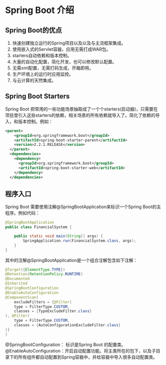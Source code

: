 # Spring Boot 介绍
## Spring Boot的优点
1. 快速创建独立运行的Spring项目以及以及与主流框架集成。
2. 使用嵌入式的Servlet容器，应用无需打成WAR包。
3. starters自动依赖和版本控制。
4. 大量的自动化配置，简化开发，也可以修改默认配置。
5. 无需xml配置，无需打码生成，开箱即用。
6. 生产环境上的运行时应用监控。
7. 与云计算的天然集成。

## Spring Boot Starters
Spring Boot 把常用的一些功能场景抽取成了一个个starters(启动器)，只需要在项目里引入这些starters的依赖，相关场景的所有依赖就导入了。简化了依赖的导入，和版本控制。例如：

```xml
<parent>
    <groupId>org.springframework.boot</groupId>
    <artifactId>spring-boot-starter-parent</artifactId>
    <version>2.2.1.RELEASE</version>
  </parent>
  <dependencies>
    <dependency>
      <groupId>org.springframework.boot</groupId>
      <artifactId>spring-boot-starter-web</artifactId>
    </dependency>
  </dependencies>
```

## 程序入口
Spring Boot 需要使用注解@SpringBootApplication来标识一个Spring Boot的主程序。例如代码：

```java
@SpringBootApplication
public class FinancialSystem {

    public static void main(String[] args) {
        SpringApplication.run(FinancialSystem.class, args);
    }
}
```

其中的注解@SpringBootApplication是一个组合注解包含如下注解：

```java
@Target({ElementType.TYPE})
@Retention(RetentionPolicy.RUNTIME)
@Documented
@Inherited
@SpringBootConfiguration
@EnableAutoConfiguration
@ComponentScan(
    excludeFilters = {@Filter(
    type = FilterType.CUSTOM,
    classes = {TypeExcludeFilter.class}
), @Filter(
    type = FilterType.CUSTOM,
    classes = {AutoConfigurationExcludeFilter.class}
)}
)
```
@SpringBootConfiguration： 标识是Spring Boot 的配置类。
@EnableAutoConfiguration：开启自动配置功能。将主类所在的包下，以及子目录下的所有组件都自动配置到Spring容器中，并给容器中导入很多自动配置类。

